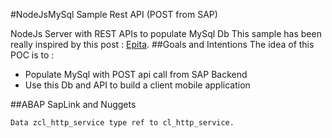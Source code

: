 #NodeJsMySql Sample Rest API (POST from SAP)

NodeJs Server with REST APIs to populate MySql Db
This sample has been really inspired by this post : [Epita](http://www.mti.epita.fr/blogs/2012/07/24/creer-un-webservice-pour-une-base-de-donnees-mysql-avec-nodejs/).
##Goals and Intentions
The idea of this POC is to :

* Populate MySql with POST api call from SAP Backend
* Use this Db and API to build a client mobile application

##ABAP SapLink and Nuggets
```abap
Data zcl_http_service type ref to cl_http_service.
```